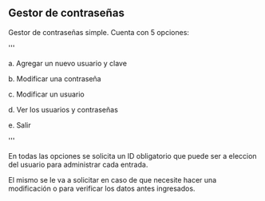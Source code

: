 ## Gestor de contraseñas
<p>Gestor de contraseñas simple. Cuenta con 5 opciones:</p>
'''
<p>a. Agregar un nuevo usuario y clave</p>
<p>b. Modificar una contraseña</p>
<p>c. Modificar un usuario</p>
<p>d. Ver los usuarios y contraseñas</p>
<p>e. Salir</p>
'''
<p>En todas las opciones se solicita un ID obligatorio que puede ser a eleccion del usuario para administrar cada entrada.</p>
<p>El mismo se le va a solicitar en caso de que necesite hacer una modificación o para verificar los datos antes ingresados.</p>

